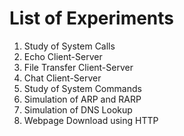 # List of Experiments
1. Study of System Calls
2. Echo Client-Server
3. File Transfer Client-Server
4. Chat Client-Server
5. Study of System Commands
6. Simulation of ARP and RARP
7. Simulation of DNS Lookup
8. Webpage Download using HTTP
